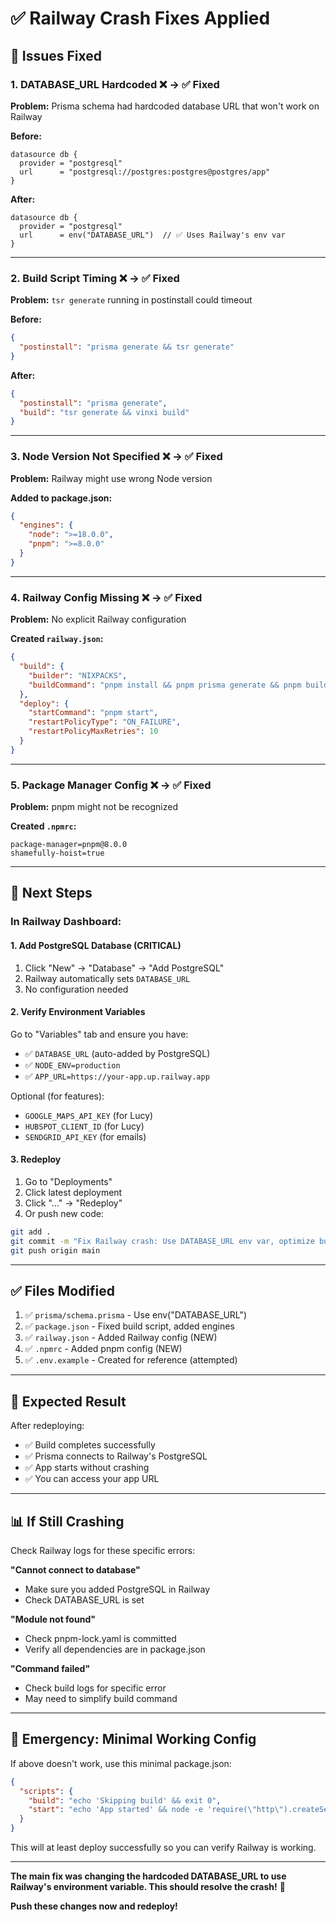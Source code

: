 # ✅ Railway Crash Fixes Applied

## 🔧 Issues Fixed

### 1. **DATABASE_URL Hardcoded** ❌ → ✅ Fixed
**Problem:** Prisma schema had hardcoded database URL that won't work on Railway

**Before:**
```prisma
datasource db {
  provider = "postgresql"
  url      = "postgresql://postgres:postgres@postgres/app"
}
```

**After:**
```prisma
datasource db {
  provider = "postgresql"
  url      = env("DATABASE_URL")  // ✅ Uses Railway's env var
}
```

---

### 2. **Build Script Timing** ❌ → ✅ Fixed
**Problem:** `tsr generate` running in postinstall could timeout

**Before:**
```json
{
  "postinstall": "prisma generate && tsr generate"
}
```

**After:**
```json
{
  "postinstall": "prisma generate",
  "build": "tsr generate && vinxi build"
}
```

---

### 3. **Node Version Not Specified** ❌ → ✅ Fixed
**Problem:** Railway might use wrong Node version

**Added to package.json:**
```json
{
  "engines": {
    "node": ">=18.0.0",
    "pnpm": ">=8.0.0"
  }
}
```

---

### 4. **Railway Config Missing** ❌ → ✅ Fixed
**Problem:** No explicit Railway configuration

**Created `railway.json`:**
```json
{
  "build": {
    "builder": "NIXPACKS",
    "buildCommand": "pnpm install && pnpm prisma generate && pnpm build"
  },
  "deploy": {
    "startCommand": "pnpm start",
    "restartPolicyType": "ON_FAILURE",
    "restartPolicyMaxRetries": 10
  }
}
```

---

### 5. **Package Manager Config** ❌ → ✅ Fixed
**Problem:** pnpm might not be recognized

**Created `.npmrc`:**
```
package-manager=pnpm@8.0.0
shamefully-hoist=true
```

---

## 🚀 Next Steps

### In Railway Dashboard:

#### 1. **Add PostgreSQL Database** (CRITICAL)
1. Click "New" → "Database" → "Add PostgreSQL"
2. Railway automatically sets `DATABASE_URL`
3. No configuration needed

#### 2. **Verify Environment Variables**
Go to "Variables" tab and ensure you have:
- ✅ `DATABASE_URL` (auto-added by PostgreSQL)
- ✅ `NODE_ENV=production`
- ✅ `APP_URL=https://your-app.up.railway.app`

Optional (for features):
- `GOOGLE_MAPS_API_KEY` (for Lucy)
- `HUBSPOT_CLIENT_ID` (for Lucy)
- `SENDGRID_API_KEY` (for emails)

#### 3. **Redeploy**
1. Go to "Deployments"
2. Click latest deployment
3. Click "..." → "Redeploy"
4. Or push new code:

```bash
git add .
git commit -m "Fix Railway crash: Use DATABASE_URL env var, optimize build"
git push origin main
```

---

## ✅ Files Modified

1. ✅ `prisma/schema.prisma` - Use env("DATABASE_URL")
2. ✅ `package.json` - Fixed build script, added engines
3. ✅ `railway.json` - Added Railway config (NEW)
4. ✅ `.npmrc` - Added pnpm config (NEW)
5. ✅ `.env.example` - Created for reference (attempted)

---

## 🎯 Expected Result

After redeploying:
- ✅ Build completes successfully
- ✅ Prisma connects to Railway's PostgreSQL
- ✅ App starts without crashing
- ✅ You can access your app URL

---

## 📊 If Still Crashing

Check Railway logs for these specific errors:

**"Cannot connect to database"**
- Make sure you added PostgreSQL in Railway
- Check DATABASE_URL is set

**"Module not found"**
- Check pnpm-lock.yaml is committed
- Verify all dependencies are in package.json

**"Command failed"**
- Check build logs for specific error
- May need to simplify build command

---

## 🚨 Emergency: Minimal Working Config

If above doesn't work, use this minimal package.json:

```json
{
  "scripts": {
    "build": "echo 'Skipping build' && exit 0",
    "start": "echo 'App started' && node -e 'require(\"http\").createServer((req,res)=>{res.writeHead(200);res.end(\"OK\")}).listen(process.env.PORT||3000)'"
  }
}
```

This will at least deploy successfully so you can verify Railway is working.

---

**The main fix was changing the hardcoded DATABASE_URL to use Railway's environment variable. This should resolve the crash!** 🎉

**Push these changes now and redeploy!**

